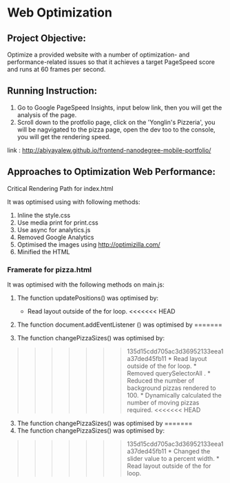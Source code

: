 # Web Optimization

## Project Objective:

 Optimize a provided website with a number of optimization- and performance-related issues so that it achieves a target PageSpeed score and runs at 60 frames per second.

## Running Instruction: 
 
 1.	Go to Google PageSpeed Insights, input below link, then you will get the analysis of the page.
 2.	Scroll down to the protfolio page, click on the 'Yonglin's Pizzeria', you will be nagvigated to the pizza page, open the dev too to the console, you will get the rendering speed.

 link :  http://abiyayalew.github.io/frontend-nanodegree-mobile-portfolio/

## Approaches to Optimization Web Performance:

Critical Rendering Path for index.html

It was optimised using with following methods:

1. Inline the style.css 
2. Use media print for print.css
3. Use async for analytics.js
3. Removed Google Analytics
4. Optimised the images using  http://optimizilla.com/
5. Minified the HTML

### Framerate for pizza.html 

It was optimised with the following methods on main.js:

1. The function updatePositions() was optimised by: 
      * Read layout outside of the for loop.
<<<<<<< HEAD

2. The function document.addEventListener () was optimised by 
=======
2. The function changePizzaSizes() was optimised by:
>>>>>>> 135d15cdd705ac3d36952133eea1a37ded45fb11
      * Read layout outside of the for loop.
      * Removed querySelectorAll .
      * Reduced the number of background pizzas rendered to 100.
      * Dynamically calculated the number of moving pizzas required.
<<<<<<< HEAD

3. The function changePizzaSizes() was optimised by 
=======
3. The function changePizzaSizes() was optimised by: 
>>>>>>> 135d15cdd705ac3d36952133eea1a37ded45fb11
      * Changed the slider value to a percent width.
      * Read layout outside of the for loop.






